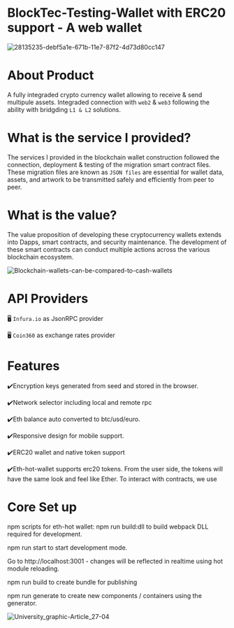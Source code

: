 # BlockTec-Testing-Wallet with ERC20 support - A web wallet

![28135235-debf5a1e-671b-11e7-87f2-4d73d80cc147](https://user-images.githubusercontent.com/59753390/137060859-76b92356-54d7-431f-bd2c-a99a95232daa.gif)


# About Product 
A fully integraded crypto currency wallet allowing to receive & send multipule assets.
Integraded connection with ```web2``` & ```web3``` following the ability with bridgding ```L1 & L2``` solutions.


# What is the service I provided?

The services I provided in the blockchain wallet construction followed the connection, deployment & testing of the migration smart contract files. These migration files are known as ```JSON files``` are essential for wallet data, assets, and artwork to be transmitted safely and efficiently from peer to peer.


# What is the value?

The value proposition of developing these cryptocurrency wallets extends into Dapps, smart contracts, and security maintenance. The development of these smart contracts can conduct multiple actions across the various blockchain ecosystem.


![Blockchain-wallets-can-be-compared-to-cash-wallets](https://user-images.githubusercontent.com/59753390/136678429-b3a78d8b-7254-4184-9d7d-e5c9a5f65551.jpg)

# API Providers

🖥️ ```Infura.io``` as JsonRPC provider
 
🖥️ ```Coin360``` as exchange rates provider


# Features

✔️Encryption keys generated from seed and stored in the browser.

✔️Network selector including local and remote rpc

✔️Eth balance auto converted to btc/usd/euro.

✔️Responsive design for mobile support.

✔️ERC20 wallet and native token support

✔️Eth-hot-wallet supports erc20 tokens. From the user side, the tokens will have the same look and feel like Ether. To interact with contracts, we use


# Core Set up

npm scripts for eth-hot wallet:
npm run build:dll to build webpack DLL required for development.

npm run start to start development mode. 

Go to http://localhost:3001 - changes will be reflected in realtime using hot module reloading.

npm run build to create bundle for publishing

npm run generate to create new components / containers using the generator.


![University_graphic-Article_27-04](https://user-images.githubusercontent.com/59753390/137054159-5b2a6493-079d-4b3b-b1ca-6255177a3a36.png)
